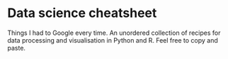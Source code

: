 # Data science cheatsheet

Things I had to Google every time. An unordered collection of recipes for data processing and visualisation in Python and R. Feel free to copy and paste.

